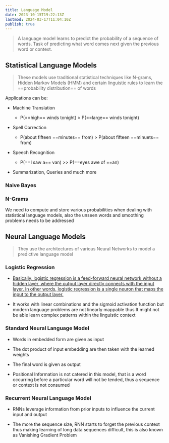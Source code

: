 ```yaml
---
title: Language Model
date: 2023-10-15T19:22:13Z
lastmod: 2024-03-17T11:04:10Z
publish: true
---
```


> A language model learns to predict the probability of a sequence of words.
> Task of predicting what word comes next given the previous word or context.

## Statistical Language Models

> These models use traditional statistical techniques like N-grams, Hidden Markov Models (HMM) and certain linguistic rules to learn the ==probability distribution== of words

Applications can be:

* Machine Translation

  * P(==high== winds tonight) > P(==large== winds tonight)
* Spell Correction

  * P(about fifteen ==minutes== from) > P(about fifteen ==minuets== from)
* Speech Recognition

  * P(==I saw a== van) >> P(==eyes awe of ==an)
* Summarization, Queries and much more

### Naive Bayes

### N-Grams

We need to compute and store various probabilities when dealing with statistical language models, also the unseen words and smoothing problems needs to be addressed

## Neural Language Models

> They use the architectures of various Neural Networks to model a predictive language model

### Logistic Regression

* [Basically, logistic regression is a feed-forward neural network without a hidden layer, where the output layer directly connects with the input layer. In other words, logistic regression is a single neuron that maps the input to the output layer.](https://www.oreilly.com/library/view/r-deep-learning/9781788478403/0c4ae722-74b3-422b-a67d-4b21e4aa1c96.xhtml#:~:text=Basically%2C%20logistic%20regression%20is%20a,input%20to%20the%20output%20layer.)

* It works with linear combinations and the sigmoid activation function but modern language problems are not linearly mappable thus It might not be able learn complex patterns within the linguistic context

### Standard Neural Language Model

* Words in embedded form are given as input
* The dot product of input embedding are then taken with the learned weights
* The final word is given as output

* Positional Information is not catered in this model, that is a word occurring before a particular word will not be tended, thus a sequence or context is not consumed

### Recurrent Neural Language Model

* RNNs leverage information from prior inputs to influence the current input and output

* The more the sequence size, RNN starts to forget the previous context thus making learning of long data sequences difficult, this is also known as Vanishing Gradient Problem
